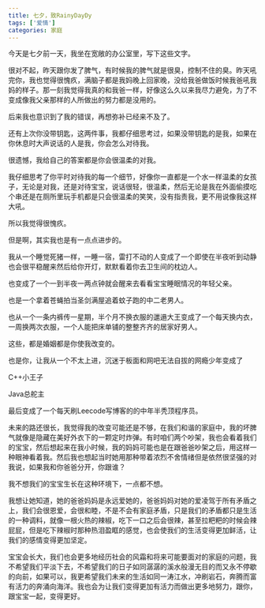 ```yaml
---
title: 七夕，致RainyDayDy
tags: ['爱情']
categories: 家庭
---
```


今天是七夕前一天，我坐在宽敞的办公室里，写下这些文字。

很对不起，昨天跟你发了脾气，有时候我的脾气就是很臭，控制不住的臭。昨天吼完你，我也觉得很愧疚，满脑子都是我妈晚上回家晚，没给我爸做饭时候我爸吼我妈的样子。那一刻我觉得我真的和我爸一样，好像这么久以来我尽力避免，为了不变成像我父亲那样的人所做出的努力都是没用的。

后来我也意识到了我的错误，再想弥补已经来不及了。

还有上次你没带钥匙，这两件事，我都仔细思考过，如果没带钥匙的是我，如果在你休息时大声说话的人是我，你会怎么对待我。

很遗憾，我给自己的答案都是你会很温柔的对我。

我仔细思考了你平时对待我的每一个细节，好像你一直都是一个水一样温柔的女孩子，无论是对我，还是对待宝宝，说话很轻，很温柔，然后无论是我在外面偷摸吃个串还是在厕所里玩手机都是只会很温柔的笑笑，没有指责我，更不用说像我这样大吼。

所以我觉得很愧疚。

但是啊，其实我也是有一点点进步的。

我从一个睡觉死猪一样，一睡一宿，雷打不动的人变成了一个即使在半夜听到动静也会很平稳醒来然后给你开灯，默默看着你去卫生间的枕边人。

也变成了一个一到半夜一两点钟就会醒来去看看宝宝睡眠情况的年轻父亲。

也是一个拿着苍蝇拍当圣剑满屋追着蚊子跑的中二老男人。

也从一个一条内裤传一星期，半个月不换衣服的邋遢大王变成了一个每天换内衣，一周换两次衣服，一个人能把床单铺的整整齐齐的居家好男人。

这些，都是婚姻都是你使我改变的。

也是你，让我从一个不太上进，沉迷于板面和网吧无法自拔的网瘾少年变成了

C++小王子

Java总舵主

最后变成了一个每天刷Leecode写博客的的中年半秃顶程序员。

未来的路还很长，我觉得我的改变可能还是不够，在我们和谐的家庭中，我的坏脾气就像是隐藏在美好外衣下的一颗定时炸弹。有时咱们两个吵架，我也会看着我们的宝宝，然后想起来在我小时候，我的妈妈可能也是在跟爸爸吵架之后，用这样一种眼神看着我。然后我也想起当时她用那种带着浓烈不舍情绪但是依然很坚强的对我说，如果我和你爸爸分开，你跟谁？

我不想我们的宝宝生长在这种环境下，一点都不想。

我想让她知道，她的爸爸妈妈是永远爱她的，爸爸妈妈对她的爱凌驾于所有矛盾之上，我们会很恩爱，会很和睦，不是不会有家庭矛盾，只是我们的矛盾都只是生活的一种调料，就像一根火热的辣椒，吃下一口之后会很辣，甚至拉粑粑的时候会辣屁屁，但是吃下辣椒时那种热泪盈眶的感觉，也会使我们的生活变得更加鲜活，让我们的感情变得更加坚定。

宝宝会长大，我们也会更多地经历社会的风霜和将来可能要面对的家庭的问题，我不希望我们平淡下去，不希望我们的日子如同潺潺的溪水般漫无目的而又永不停歇的向前，如果可以，我更希望我们未来的生活如同一涛江水，冲刷岩石，奔腾而富有活力的奔涌向海洋。我也会为让我们变得更加有活力而做出更多地努力，跟你，跟宝宝一起，变得更好。